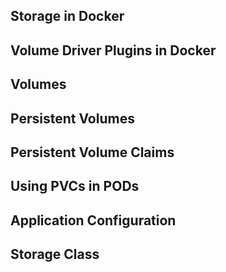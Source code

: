 ## Storage in Docker

## Volume Driver Plugins in Docker

## Volumes

## Persistent Volumes

## Persistent Volume Claims

## Using PVCs in PODs

## Application Configuration

## Storage Class